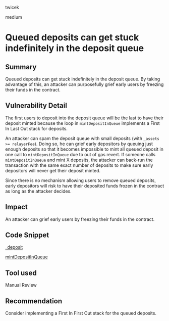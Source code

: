 twicek

medium

# Queued deposits can get stuck indefinitely in the deposit queue

## Summary
Queued deposits can get stuck indefinitely in the deposit queue. By taking advantage of this, an attacker can purposefully grief early users by freezing their funds in the contract.

## Vulnerability Detail
The first users to deposit into the deposit queue will be the last to have their deposit minted because the loop in `mintDepositInQueue` implements a First In Last Out stack for deposits.

An attacker can spam the deposit queue with small deposits (with `_assets >= relayerFee`). Doing so, he can grief early depositors by queuing just enough deposits so that it becomes impossible to mint all queued deposit in one call to `mintDepositInQueue` due to out of gas revert. If someone calls `mintDepositInQueue` and mint X deposits, the attacker can back-run the transaction with the same exact number of deposits to make sure early depositors will never get their deposit minted.

Since there is no mechanism allowing users to remove queued deposits, early depositors will risk to have their deposited funds frozen in the contract as long as the attacker decides.

## Impact
An attacker can grief early users by freezing their funds in the contract.

## Code Snippet
[_deposit](https://github.com/sherlock-audit/2023-03-Y2K/blob/main/Earthquake/src/v2/Carousel/Carousel.sol#L470-L501)

[mintDepositInQueue](https://github.com/sherlock-audit/2023-03-Y2K/blob/main/Earthquake/src/v2/Carousel/Carousel.sol#L310-L355)

## Tool used

Manual Review

## Recommendation
Consider implementing a First In First Out stack for the queued deposits.